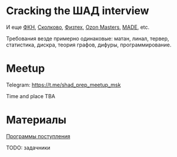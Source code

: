 # Cracking the ШАД interview

И еще [ФКН](https://www.hse.ru/ma/datasci/), [Сколково](http://msc.skoltech.ru/nauki-o-dannykh), [Физтех](https://mipt.ru/education/chairs/da/education/masters/), [Ozon Masters](https://ozonmasters.ru), [MADE](https://made.mail.ru), etc.

Требования везде примерно одинаковые: матан, линал, тервер, статистика, дискра, теория графов, дифуры, программирование.

# Meetup 

Telegram: https://t.me/shad_prep_meetup_msk

Time and place TBA

# Материалы

[Программы поступления](programs.md)

TODO: задачники
